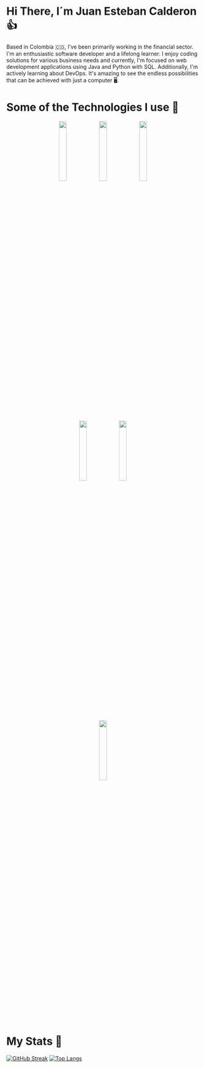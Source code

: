 # Hi There, I´m Juan Esteban Calderon :thumbsup:

Based in Colombia :colombia:, I've been primarily working in the financial sector. I'm an enthusiastic software developer and a lifelong learner. I enjoy coding solutions for various business needs and currently, I'm focused on web development applications using Java and Python with SQL. Additionally, I'm actively learning about DevOps. It's amazing to see the endless possibilities that can be achieved with just a computer :desktop_computer:.

# Some of the Technologies I use :battery:
<div align="center">
<!-- Your languages and tools. Be careful with the alignment. 
  You can use this sites to get logos: https://www.vectorlogo.zone or https://simpleicons.org/
  -->
  <code><img width="20%" src="https://www.vectorlogo.zone/logos/python/python-ar21.svg"></code>
  <code><img width="20%" src="https://www.vectorlogo.zone/logos/java/java-ar21.svg"></code>
  <code><img width="20%" src="https://www.vectorlogo.zone/logos/mysql/mysql-ar21.svg"></code>
  <br>
  <code><img width="20%" src="https://www.vectorlogo.zone/logos/amazon_aws/amazon_aws-ar21.svg"></code>
  <code><img width="20%" src="https://www.vectorlogo.zone/logos/docker/docker-ar21.svg"></code>
  <br>
  <code><img width="20%" src="https://www.vectorlogo.zone/logos/apache/apache-official.svg"></code>
</div>

# My Stats :statue_of_liberty:

[![GitHub Streak](https://streak-stats.demolab.com?user=juancalderonde)](https://git.io/streak-stats)
[![Top Langs](https://github-readme-stats.vercel.app/api/top-langs/?username=juancalderonde)](https://github.com/juancalderonde/github-readme-stats)
